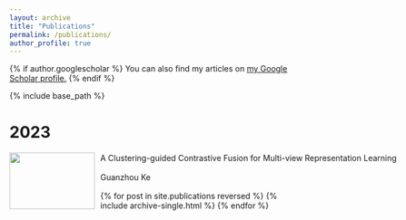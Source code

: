 ```yaml
---
layout: archive
title: "Publications"
permalink: /publications/
author_profile: true
---
```


{% if author.googlescholar %}
  You can also find my articles on <u><a href="{{author.googlescholar}}">my Google Scholar profile</a>.</u>
{% endif %}

{% include base_path %}

<style>

.pblock {
  width: 800px;
}

.pblock img {
      float: left;
      margin-right: 10px;
      width: 150px;
      height: 100px;
  }
.pblock p {
    width: 600px;
    line-height: 20px;
    overflow: hidden;
}


</style>

2023
===

<div class="pblock">
    <img src="https://ihades.cn/images/cloven-arch.png">
<p>A Clustering-guided Contrastive Fusion for Multi-view Representation Learning</p>

<p>Guanzhou Ke</p>
</div>


{% for post in site.publications reversed %}
  {% include archive-single.html %}
{% endfor %}
